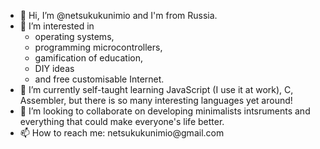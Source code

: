 <ul>
<li>👋 Hi, I’m @netsukukunimio and I'm from Russia.</li> 
<li>👀 I’m interested in <ul>
<li>operating systems,</li> 
<li>programming microcontrollers, </li>
<li>gamification of education, </li>
<li>DIY ideas </li>
<li>and free customisable Internet.</li></li> </ul>
<li>🌱 I’m currently self-taught learning JavaScript (I use it at work), C, Assembler, but there is so many interesting languages yet around!</li> 
<li>💞️ I’m looking to collaborate on developing minimalists intsruments and everything that could make everyone's life better.</li> 
<li>📫 How to reach me: netsukukunimio@gmail.com</li> 
<ul>

<!---
netsukukunimio/netsukukunimio is a ✨ special ✨ repository because its `README.md` (this file) appears on your GitHub profile.
You can click the Preview link to take a look at your changes.
--->
